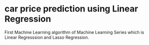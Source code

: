 # car price prediction using Linear Regression
First Machine Learning algorithm of Machine Learning Series which is Linear Regresssion and Lasso Regression.
